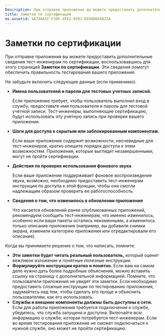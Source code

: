 ```yaml
---
Description: При отправке приложения вы можете предоставить дополнительные сведения тест-инженерам по сертификации, воспользовавшись для этого страницей «Заметки по сертификации». Эти сведения помогут обеспечить правильность тестирования вашего приложения.
title: Заметки по сертификации
ms.assetid: 4A740A5F-F39F-4FE2-9391-EE00DB46B25A
---
```


# Заметки по сертификации


При отправке приложения вы можете предоставить дополнительные сведения тест-инженерам по сертификации, воспользовавшись для этого страницей **Заметки по сертификации**. Эти сведения помогут обеспечить правильность тестирования вашего приложения.

Не забудьте включить следующие данные (если применимо):

-   **Имена пользователей и пароли для тестовых учетных записей.**

    Если приложение требует, чтобы пользователь выполнил вход в службу, предоставьте имя пользователя и пароль для тестовой учетной записи. Тест-инженеры, выполняющие сертификацию, будут использовать эту учетную запись при проверке вашего приложения.

-   **Шаги для доступа к скрытым или заблокированным компонентам.**

    Если ваше приложение содержит возможности, неочевидные для тест-инженеров, кратко опишите порядок доступа к этим возможностям. Приложения, которые выглядят незавершенными, могут не пройти сертификации.

-   **Действия по проверке использования фонового звука**

    Если ваше приложение поддерживает фоновое воспроизведение звука, возможно, необходимо предоставить тест-инженерам инструкции по доступа к этой функции, чтобы они смогли надлежащим образом проверить ее работоспособность.

-   **Сведения о том, что изменилось в обновлении приложения**

    Что касается обновлений ранее опубликованных приложений, рекомендуем сообщить тест-инженерам, что именно изменилось, особенно если ваши пакеты остались неизменными, а изменилось только описание приложения (например, вы добавили снимки экрана, изменили категорию приложения или отредактировали его описание).

Когда вы принимаете решение о том, что написать, помните:

-   **Эти заметки будет читать реальный пользователь,** который оценит вежливое изложение и понятные полезные инструкции.
-   **Формулируйте инструкции кратко и понятно.** Если вам на самом деле нужно дать более подробные объяснения, можно вставить ссылку на страницу с дополнительной информацией. Помните, что пользователи приложения не увидят эти заметки. Если необходимо предоставить сложные инструкции по тестированию приложения, задумайтесь над тем, чтобы сделать его проще и объяснить пользователям, как его использовать.
-   **Службы и внешние компоненты должны быть доступны в сети.** Если для работы приложения требуется подключение к службе, убедитесь, что служба запущена и доступна. Включайте всю информацию о службе, которая потребуется тест-инженерам. Если во время тестирования приложение не сможет подключиться к нужной службе, оно может не пройти сертификацию.

 

 






<!--HONumber=Mar16_HO1-->


